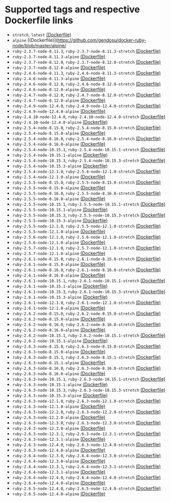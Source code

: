 # Supported tags and respective Dockerfile links

* `stretch`, `latest` [(Dockerfile)](https://github.com/gendosu/docker-ruby-node/blob/master/stretch/Dockerfile)
* `alpine` [(Dockerfile)](https://github.com/gendosu/docker-ruby-node/blob/master/alpine/
* `ruby-2.3.7-node-8.11.3`, `ruby-2.3.7-node-8.11.3-stretch` [(Dockerfile)](https://github.com/gendosu/docker-ruby-node/blob/ruby-2.3.7-node-8.11.3/stretch/Dockerfile)
* `ruby-2.3.7-node-8.11.3-alpine` [(Dockerfile)](https://github.com/gendosu/docker-ruby-node/blob/ruby-2.3.7-node-8.11.3/alpine/Dockerfile)
* `ruby-2.3.7-node-8.12.0`, `ruby-2.3.7-node-8.12.0-stretch` [(Dockerfile)](https://github.com/gendosu/docker-ruby-node/blob/ruby-2.3.7-node-8.12.0/stretch/Dockerfile)
* `ruby-2.3.7-node-8.12.0-alpine` [(Dockerfile)](https://github.com/gendosu/docker-ruby-node/blob/ruby-2.3.7-node-8.12.0/alpine/Dockerfile)
* `ruby-2.4.6-node-8.11.3`, `ruby-2.4.6-node-8.11.3-stretch` [(Dockerfile)](https://github.com/gendosu/docker-ruby-node/blob/ruby-2.4.6-node-8.11.3/stretch/Dockerfile)
* `ruby-2.4.6-node-8.11.3-alpine` [(Dockerfile)](https://github.com/gendosu/docker-ruby-node/blob/ruby-2.4.6-node-8.11.3/alpine/Dockerfile)
* `ruby-2.4.6-node-8.12.0`, `ruby-2.4.6-node-8.12.0-stretch` [(Dockerfile)](https://github.com/gendosu/docker-ruby-node/blob/ruby-2.4.6-node-8.12.0/stretch/Dockerfile)
* `ruby-2.4.6-node-8.12.0-alpine` [(Dockerfile)](https://github.com/gendosu/docker-ruby-node/blob/ruby-2.4.6-node-8.12.0/alpine/Dockerfile)
* `ruby-2.4.7-node-8.12.0`, `ruby-2.4.7-node-8.12.0-stretch` [(Dockerfile)](https://github.com/gendosu/docker-ruby-node/blob/ruby-2.4.7-node-8.12.0/stretch/Dockerfile)
* `ruby-2.4.7-node-8.12.0-alpine` [(Dockerfile)](https://github.com/gendosu/docker-ruby-node/blob/ruby-2.4.7-node-8.12.0/alpine/Dockerfile)
* `ruby-2.4.9-node-12.4.0`, `ruby-2.4.9-node-12.4.0-stretch` [(Dockerfile)](https://github.com/gendosu/docker-ruby-node/blob/ruby-2.4.9-node-12.4.0/stretch/Dockerfile)
* `ruby-2.4.9-node-12.4.0-alpine` [(Dockerfile)](https://github.com/gendosu/docker-ruby-node/blob/ruby-2.4.9-node-12.4.0/alpine/Dockerfile)
* `ruby-2.4.10-node-12.4.0`, `ruby-2.4.10-node-12.4.0-stretch` [(Dockerfile)](https://github.com/gendosu/docker-ruby-node/blob/ruby-2.4.10-node-12.4.0/stretch/Dockerfile)
* `ruby-2.4.10-node-12.4.0-alpine` [(Dockerfile)](https://github.com/gendosu/docker-ruby-node/blob/ruby-2.4.10-node-12.4.0/alpine/Dockerfile)
* `ruby-2.5.4-node-8.15.0`, `ruby-2.5.4-node-8.15.0-stretch` [(Dockerfile)](https://github.com/gendosu/docker-ruby-node/blob/ruby-2.5.4-node-8.15.0/stretch/Dockerfile)
* `ruby-2.5.4-node-8.15.0-alpine` [(Dockerfile)](https://github.com/gendosu/docker-ruby-node/blob/ruby-2.5.4-node-8.15.0/alpine/Dockerfile)
* `ruby-2.5.4-node-8.16.0`, `ruby-2.5.4-node-8.16.0-stretch` [(Dockerfile)](https://github.com/gendosu/docker-ruby-node/blob/ruby-2.5.4-node-8.16.0/stretch/Dockerfile)
* `ruby-2.5.4-node-8.16.0-alpine` [(Dockerfile)](https://github.com/gendosu/docker-ruby-node/blob/ruby-2.5.4-node-8.16.0/alpine/Dockerfile)
* `ruby-2.5.4-node-10.15.1`, `ruby-2.5.4-node-10.15.1-stretch` [(Dockerfile)](https://github.com/gendosu/docker-ruby-node/blob/ruby-2.5.4-node-10.15.1/stretch/Dockerfile)
* `ruby-2.5.4-node-10.15.1-alpine` [(Dockerfile)](https://github.com/gendosu/docker-ruby-node/blob/ruby-2.5.4-node-10.15.1/alpine/Dockerfile)
* `ruby-2.5.4-node-10.15.3`, `ruby-2.5.4-node-10.15.3-stretch` [(Dockerfile)](https://github.com/gendosu/docker-ruby-node/blob/ruby-2.5.4-node-10.15.3/stretch/Dockerfile)
* `ruby-2.5.4-node-10.15.3-alpine` [(Dockerfile)](https://github.com/gendosu/docker-ruby-node/blob/ruby-2.5.4-node-10.15.3/alpine/Dockerfile)
* `ruby-2.5.4-node-12.1.0`, `ruby-2.5.4-node-12.1.0-stretch` [(Dockerfile)](https://github.com/gendosu/docker-ruby-node/blob/ruby-2.5.4-node-12.1.0/stretch/Dockerfile)
* `ruby-2.5.4-node-12.1.0-alpine` [(Dockerfile)](https://github.com/gendosu/docker-ruby-node/blob/ruby-2.5.4-node-12.1.0/alpine/Dockerfile)
* `ruby-2.5.5-node-8.15.0`, `ruby-2.5.5-node-8.15.0-stretch` [(Dockerfile)](https://github.com/gendosu/docker-ruby-node/blob/ruby-2.5.5-node-8.15.0/stretch/Dockerfile)
* `ruby-2.5.5-node-8.15.0-alpine` [(Dockerfile)](https://github.com/gendosu/docker-ruby-node/blob/ruby-2.5.5-node-8.15.0/alpine/Dockerfile)
* `ruby-2.5.5-node-8.16.0`, `ruby-2.5.5-node-8.16.0-stretch` [(Dockerfile)](https://github.com/gendosu/docker-ruby-node/blob/ruby-2.5.5-node-8.16.0/stretch/Dockerfile)
* `ruby-2.5.5-node-8.16.0-alpine` [(Dockerfile)](https://github.com/gendosu/docker-ruby-node/blob/ruby-2.5.5-node-8.16.0/alpine/Dockerfile)
* `ruby-2.5.5-node-10.15.1`, `ruby-2.5.5-node-10.15.1-stretch` [(Dockerfile)](https://github.com/gendosu/docker-ruby-node/blob/ruby-2.5.5-node-10.15.1/stretch/Dockerfile)
* `ruby-2.5.5-node-10.15.1-alpine` [(Dockerfile)](https://github.com/gendosu/docker-ruby-node/blob/ruby-2.5.5-node-10.15.1/alpine/Dockerfile)
* `ruby-2.5.5-node-10.15.3`, `ruby-2.5.5-node-10.15.3-stretch` [(Dockerfile)](https://github.com/gendosu/docker-ruby-node/blob/ruby-2.5.5-node-10.15.3/stretch/Dockerfile)
* `ruby-2.5.5-node-10.15.3-alpine` [(Dockerfile)](https://github.com/gendosu/docker-ruby-node/blob/ruby-2.5.5-node-10.15.3/alpine/Dockerfile)
* `ruby-2.5.5-node-12.1.0`, `ruby-2.5.5-node-12.1.0-stretch` [(Dockerfile)](https://github.com/gendosu/docker-ruby-node/blob/ruby-2.5.5-node-12.1.0/stretch/Dockerfile)
* `ruby-2.5.5-node-12.1.0-alpine` [(Dockerfile)](https://github.com/gendosu/docker-ruby-node/blob/ruby-2.5.5-node-12.1.0/alpine/Dockerfile)
* `ruby-2.5.6-node-12.1.0`, `ruby-2.5.6-node-12.1.0-stretch` [(Dockerfile)](https://github.com/gendosu/docker-ruby-node/blob/ruby-2.5.6-node-12.1.0/stretch/Dockerfile)
* `ruby-2.5.6-node-12.1.0-alpine` [(Dockerfile)](https://github.com/gendosu/docker-ruby-node/blob/ruby-2.5.6-node-12.1.0/alpine/Dockerfile)
* `ruby-2.5.7-node-12.1.0`, `ruby-2.5.7-node-12.1.0-stretch` [(Dockerfile)](https://github.com/gendosu/docker-ruby-node/blob/ruby-2.5.7-node-12.1.0/stretch/Dockerfile)
* `ruby-2.5.7-node-12.1.0-alpine` [(Dockerfile)](https://github.com/gendosu/docker-ruby-node/blob/ruby-2.5.7-node-12.1.0/alpine/Dockerfile)
* `ruby-2.6.1-node-8.15.0`, `ruby-2.6.1-node-8.15.0-stretch` [(Dockerfile)](https://github.com/gendosu/docker-ruby-node/blob/ruby-2.6.1-node-8.15.0/stretch/Dockerfile)
* `ruby-2.6.1-node-8.15.0-alpine` [(Dockerfile)](https://github.com/gendosu/docker-ruby-node/blob/ruby-2.6.1-node-8.15.0/alpine/Dockerfile)
* `ruby-2.6.1-node-8.16.0`, `ruby-2.6.1-node-8.16.0-stretch` [(Dockerfile)](https://github.com/gendosu/docker-ruby-node/blob/ruby-2.6.1-node-8.16.0/stretch/Dockerfile)
* `ruby-2.6.1-node-8.16.0-alpine` [(Dockerfile)](https://github.com/gendosu/docker-ruby-node/blob/ruby-2.6.1-node-8.16.0/alpine/Dockerfile)
* `ruby-2.6.1-node-10.15.1`, `ruby-2.6.1-node-10.15.1-stretch` [(Dockerfile)](https://github.com/gendosu/docker-ruby-node/blob/ruby-2.6.1-node-10.15.1/stretch/Dockerfile)
* `ruby-2.6.1-node-10.15.1-alpine` [(Dockerfile)](https://github.com/gendosu/docker-ruby-node/blob/ruby-2.6.1-node-10.15.1/alpine/Dockerfile)
* `ruby-2.6.1-node-10.15.3`, `ruby-2.6.1-node-10.15.3-stretch` [(Dockerfile)](https://github.com/gendosu/docker-ruby-node/blob/ruby-2.6.1-node-10.15.3/stretch/Dockerfile)
* `ruby-2.6.1-node-10.15.3-alpine` [(Dockerfile)](https://github.com/gendosu/docker-ruby-node/blob/ruby-2.6.1-node-10.15.3/alpine/Dockerfile)
* `ruby-2.6.1-node-12.1.0`, `ruby-2.6.1-node-12.1.0-stretch` [(Dockerfile)](https://github.com/gendosu/docker-ruby-node/blob/ruby-2.6.1-node-12.1.0/stretch/Dockerfile)
* `ruby-2.6.1-node-12.1.0-alpine` [(Dockerfile)](https://github.com/gendosu/docker-ruby-node/blob/ruby-2.6.1-node-12.1.0/alpine/Dockerfile)
* `ruby-2.6.2-node-8.15.0`, `ruby-2.6.2-node-8.15.0-stretch` [(Dockerfile)](https://github.com/gendosu/docker-ruby-node/blob/ruby-2.6.2-node-8.15.0/stretch/Dockerfile)
* `ruby-2.6.2-node-8.15.0-alpine` [(Dockerfile)](https://github.com/gendosu/docker-ruby-node/blob/ruby-2.6.2-node-8.15.0/alpine/Dockerfile)
* `ruby-2.6.2-node-8.16.0`, `ruby-2.6.2-node-8.16.0-stretch` [(Dockerfile)](https://github.com/gendosu/docker-ruby-node/blob/ruby-2.6.2-node-8.16.0/stretch/Dockerfile)
* `ruby-2.6.2-node-8.16.0-alpine` [(Dockerfile)](https://github.com/gendosu/docker-ruby-node/blob/ruby-2.6.2-node-8.16.0/alpine/Dockerfile)
* `ruby-2.6.2-node-10.15.1`, `ruby-2.6.2-node-10.15.1-stretch` [(Dockerfile)](https://github.com/gendosu/docker-ruby-node/blob/ruby-2.6.2-node-10.15.1/stretch/Dockerfile)
* `ruby-2.6.2-node-10.15.1-alpine` [(Dockerfile)](https://github.com/gendosu/docker-ruby-node/blob/ruby-2.6.2-node-10.15.1/alpine/Dockerfile)
* `ruby-2.6.3-node-8.15.0`, `ruby-2.6.3-node-8.15.0-stretch` [(Dockerfile)](https://github.com/gendosu/docker-ruby-node/blob/ruby-2.6.3-node-8.15.0/stretch/Dockerfile)
* `ruby-2.6.3-node-8.15.0-alpine` [(Dockerfile)](https://github.com/gendosu/docker-ruby-node/blob/ruby-2.6.3-node-8.15.0/alpine/Dockerfile)
* `ruby-2.6.3-node-8.15.1`, `ruby-2.6.3-node-8.15.1-stretch` [(Dockerfile)](https://github.com/gendosu/docker-ruby-node/blob/ruby-2.6.3-node-8.15.1/stretch/Dockerfile)
* `ruby-2.6.3-node-8.15.1-alpine` [(Dockerfile)](https://github.com/gendosu/docker-ruby-node/blob/ruby-2.6.3-node-8.15.1/alpine/Dockerfile)
* `ruby-2.6.3-node-8.16.0`, `ruby-2.6.3-node-8.16.0-stretch` [(Dockerfile)](https://github.com/gendosu/docker-ruby-node/blob/ruby-2.6.3-node-8.16.0/stretch/Dockerfile)
* `ruby-2.6.3-node-8.16.0-alpine` [(Dockerfile)](https://github.com/gendosu/docker-ruby-node/blob/ruby-2.6.3-node-8.16.0/alpine/Dockerfile)
* `ruby-2.6.3-node-10.15.1`, `ruby-2.6.3-node-10.15.1-stretch` [(Dockerfile)](https://github.com/gendosu/docker-ruby-node/blob/ruby-2.6.3-node-10.15.1/stretch/Dockerfile)
* `ruby-2.6.3-node-10.15.1-alpine` [(Dockerfile)](https://github.com/gendosu/docker-ruby-node/blob/ruby-2.6.3-node-10.15.1/alpine/Dockerfile)
* `ruby-2.6.3-node-10.15.3`, `ruby-2.6.3-node-10.15.3-stretch` [(Dockerfile)](https://github.com/gendosu/docker-ruby-node/blob/ruby-2.6.3-node-10.15.3/stretch/Dockerfile)
* `ruby-2.6.3-node-10.15.3-alpine` [(Dockerfile)](https://github.com/gendosu/docker-ruby-node/blob/ruby-2.6.3-node-10.15.3/alpine/Dockerfile)
* `ruby-2.6.3-node-12.1.0`, `ruby-2.6.3-node-12.1.0-stretch` [(Dockerfile)](https://github.com/gendosu/docker-ruby-node/blob/ruby-2.6.3-node-12.1.0/stretch/Dockerfile)
* `ruby-2.6.3-node-12.1.0-alpine` [(Dockerfile)](https://github.com/gendosu/docker-ruby-node/blob/ruby-2.6.3-node-12.1.0/alpine/Dockerfile)
* `ruby-2.6.3-node-12.2.0`, `ruby-2.6.3-node-12.2.0-stretch` [(Dockerfile)](https://github.com/gendosu/docker-ruby-node/blob/ruby-2.6.3-node-12.2.0/stretch/Dockerfile)
* `ruby-2.6.3-node-12.2.0-alpine` [(Dockerfile)](https://github.com/gendosu/docker-ruby-node/blob/ruby-2.6.3-node-12.2.0/alpine/Dockerfile)
* `ruby-2.6.3-node-12.3.0`, `ruby-2.6.3-node-12.3.0-stretch` [(Dockerfile)](https://github.com/gendosu/docker-ruby-node/blob/ruby-2.6.3-node-12.3.0/stretch/Dockerfile)
* `ruby-2.6.3-node-12.3.0-alpine` [(Dockerfile)](https://github.com/gendosu/docker-ruby-node/blob/ruby-2.6.3-node-12.3.0/alpine/Dockerfile)
* `ruby-2.6.3-node-12.3.1`, `ruby-2.6.3-node-12.3.1-stretch` [(Dockerfile)](https://github.com/gendosu/docker-ruby-node/blob/ruby-2.6.3-node-12.3.1/stretch/Dockerfile)
* `ruby-2.6.3-node-12.3.1-alpine` [(Dockerfile)](https://github.com/gendosu/docker-ruby-node/blob/ruby-2.6.3-node-12.3.1/alpine/Dockerfile)
* `ruby-2.6.3-node-12.4.0`, `ruby-2.6.3-node-12.4.0-stretch` [(Dockerfile)](https://github.com/gendosu/docker-ruby-node/blob/ruby-2.6.3-node-12.4.0/stretch/Dockerfile)
* `ruby-2.6.3-node-12.4.0-alpine` [(Dockerfile)](https://github.com/gendosu/docker-ruby-node/blob/ruby-2.6.3-node-12.4.0/alpine/Dockerfile)
* `ruby-2.6.4-node-12.3.0`, `ruby-2.6.4-node-12.3.0-stretch` [(Dockerfile)](https://github.com/gendosu/docker-ruby-node/blob/ruby-2.6.4-node-12.3.0/stretch/Dockerfile)
* `ruby-2.6.4-node-12.3.0-alpine` [(Dockerfile)](https://github.com/gendosu/docker-ruby-node/blob/ruby-2.6.4-node-12.3.0/alpine/Dockerfile)
* `ruby-2.6.4-node-12.3.1`, `ruby-2.6.4-node-12.3.1-stretch` [(Dockerfile)](https://github.com/gendosu/docker-ruby-node/blob/ruby-2.6.4-node-12.3.1/stretch/Dockerfile)
* `ruby-2.6.4-node-12.3.1-alpine` [(Dockerfile)](https://github.com/gendosu/docker-ruby-node/blob/ruby-2.6.4-node-12.3.1/alpine/Dockerfile)
* `ruby-2.6.4-node-12.4.0`, `ruby-2.6.4-node-12.4.0-stretch` [(Dockerfile)](https://github.com/gendosu/docker-ruby-node/blob/ruby-2.6.4-node-12.4.0/stretch/Dockerfile)
* `ruby-2.6.4-node-12.4.0-alpine` [(Dockerfile)](https://github.com/gendosu/docker-ruby-node/blob/ruby-2.6.4-node-12.4.0/alpine/Dockerfile)
* `ruby-2.6.5-node-12.4.0`, `ruby-2.6.5-node-12.4.0-stretch` [(Dockerfile)](https://github.com/gendosu/docker-ruby-node/blob/ruby-2.6.5-node-12.4.0/stretch/Dockerfile)
* `ruby-2.6.5-node-12.4.0-alpine` [(Dockerfile)](https://github.com/gendosu/docker-ruby-node/blob/ruby-2.6.5-node-12.4.0/alpine/Dockerfile)
